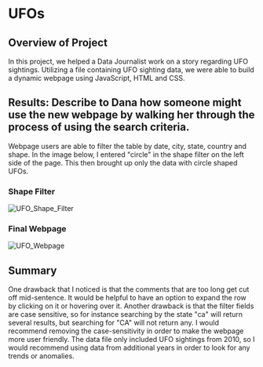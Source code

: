 # UFOs

## Overview of Project
In this project, we helped a Data Journalist work on a story regarding UFO sightings. Utilizing a file containing UFO sighting data, we were able to build a dynamic webpage using JavaScript, HTML and CSS.

## Results: Describe to Dana how someone might use the new webpage by walking her through the process of using the search criteria. 

Webpage users are able to filter the table by date, city, state, country and shape. In the image below, I entered "circle" in the shape filter on the left side of the page. This then brought up only the data with circle shaped UFOs.  

### Shape Filter
![UFO_Shape_Filter](https://user-images.githubusercontent.com/60076980/157444918-1c0bff02-6645-4a40-a6f6-12fa96883f67.png)


### Final Webpage
![UFO_Webpage](https://user-images.githubusercontent.com/60076980/157444472-12f19cea-4f37-4a0d-9a11-3760ba24ab39.png)

## Summary

One drawback that I noticed is that the comments that are too long get cut off mid-sentence. It would be helpful to have an option to expand the row by clicking on it or hovering over it. Another drawback is that the filter fields are case sensitive, so for instance searching by the state "ca" will return several results, but searching for "CA" will not return any. I would recommend removing the case-sensitivity in order to make the webpage more user friendly. The data file only included UFO sightings from 2010, so I would recommend using data from additional years in order to look for any trends or anomalies.
